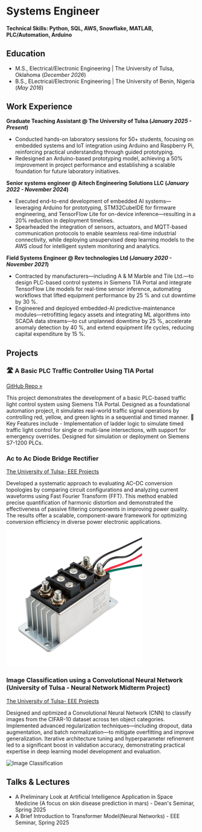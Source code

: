 # Systems Engineer

#### Technical Skills: Python, SQL, AWS, Snowflake, MATLAB, PLC/Automation, Arduino

## Education							       		
- M.S., Electrical/Electronic Engineering	| The University of Tulsa, Oklahoma (_December 2026_)	 			        		
- B.S., ELectrical/Electronic Engineering | The University of Benin, Nigeria (_May 2016_)

## Work Experience
**Graduate Teaching Assistant @ The University of Tulsa (_January 2025 - Present_)**
-  Conducted hands-on laboratory sessions for 50+ students, focusing on embedded systems and IoT integration using Arduino and Raspberry Pi, reinforcing practical understanding through guided prototyping.
- Redesigned an Arduino-based prototyping model, achieving a 50% improvement in project performance and establishing a scalable foundation for future laboratory initiatives.

**Senior systems engineer @ Aitech Engineering Solutions LLC (_January 2022 - November 2024_)**
- Executed end-to-end development of embedded AI systems—leveraging Arduino for prototyping, STM32CubeIDE for firmware engineering, and TensorFlow Lite for on-device inference—resulting in a 20% reduction in deployment timelines.
- Spearheaded the integration of sensors, actuators, and MQTT-based communication protocols to enable seamless real-time industrial connectivity, while deploying unsupervised deep learning models to the AWS cloud for intelligent system monitoring and analytics.

**Field Systems Engineer @ Rev technologies Ltd (_January 2020 - November 2021_)**
- Contracted by manufacturers—including A & M Marble and Tile Ltd.—to design PLC-based control systems in Siemens TIA Portal and integrate TensorFlow Lite models for real-time sensor inference, automating workflows that lifted equipment performance by 25 % and cut downtime by 30 %.
- Engineered and deployed embedded-AI predictive-maintenance modules—retrofitting legacy assets and integrating ML algorithms into SCADA data streams—to cut unplanned downtime by 25 %, accelerate anomaly detection by 40 %, and extend equipment life cycles, reducing capital expenditure by 15 %.

## Projects
### **🛣️ A Basic PLC Traffic Controller Using TIA Portal** 
[GitHub Repo »](/https://github.com/Chidinmaidonor/PLC-Project-Traffic-Light-Control-System-without-HMI-in-Siemens-TIA-Portal.git)

This project demonstrates the development of a basic PLC-based traffic light control system using Siemens TIA Portal. Designed as a foundational automation project, it simulates real-world traffic signal operations by controlling red, yellow, and green lights in a sequential and timed manner.
🔧 Key Features include - Implementation of ladder logic to simulate timed traffic light control for single or multi-lane intersections, with support for emergency overrides. Designed for simulation or deployment on Siemens S7-1200 PLCs.

### Ac to Ac Diode Bridge Rectifier
[The University of Tulsa- EEE Projects](/projects/university_of_tulsa/Chidinma_Idonor_P.E_Midterm_Project_Report.pdf)

Developed a systematic approach to evaluating AC–DC conversion topologies by comparing circuit configurations and analyzing current waveforms using Fast Fourier Transform (FFT). This method enabled precise quantification of harmonic distortion and demonstrated the effectiveness of passive filtering components in improving power quality. The results offer a scalable, component-aware framework for optimizing conversion efficiency in diverse power electronic applications.

![Power Electronics](/assets/img/rec.png)

### Image Classification using a Convolutional Neural Network (University of Tulsa - Neural Network Midterm Project)
[The University of Tulsa- EEE Projects](/projects/university_of_tulsa/Chidinma_Idonor_Neural_Network_Midterm_Project_Report.pdf)

Designed and optimized a Convolutional Neural Network (CNN) to classify images from the CIFAR-10 dataset across ten object categories. Implemented advanced regularization techniques—including dropout, data augmentation, and batch normalization—to mitigate overfitting and improve generalization. Iterative architecture tuning and hyperparameter refinement led to a significant boost in validation accuracy, demonstrating practical expertise in deep learning model development and evaluation.

![Image Classification](<img src="/assets/img/cvv.jpg" alt="CNN Image Classiciation" width="50" height="50"/>)

## Talks & Lectures
- A Preliminary Look at Artificial Intelligence Application in Space Medicine (A focus on skin disease prediction in mars) - Dean's Seminar, Spring 2025
- A Brief Introduction to Transformer Model(Neural Networks) - EEE Seminar, Spring 2025


